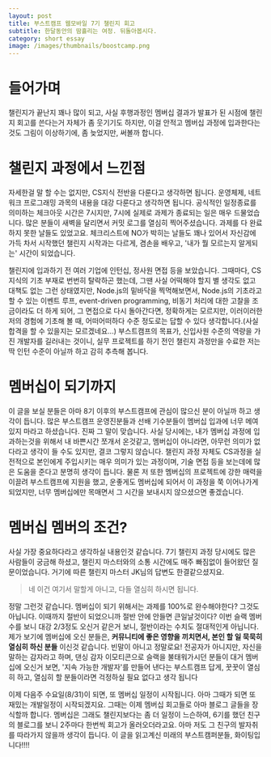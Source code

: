 ```yaml
---
layout: post
title: 부스트캠프 웹모바일 7기 챌린지 회고
subtitle: 한달동안의 땀흘리는 여정. 뒤돌아봅시다.
category: short essay
image: /images/thumbnails/boostcamp.png
---
```


# 들어가며

챌린지가 끝난지 꽤나 많이 되고, 사실 후행과정인 멤버십 결과가 발표가 된 시점에 챌린지 회고를 쓴다는거 자체가 좀 웃기기도 하지만, 이걸 안적고 멤버십 과정에 입과한다는 것도 그림이 이상하기에, 좀 늦었지만, 써볼까 합니다.

# 챌린지 과정에서 느낀점

자세한걸 말 할 수는 없지만, CS지식 전반을 다룬다고 생각하면 됩니다. 운영체제, 네트워크 프로그래밍 과목의 내용을 대강 다룬다고 생각하면 됩니다. 공식적인 일정종료를 의미하는 체크아웃 시간은 7시지만, 7시에 실제로 과제가 종료되는 일은 매우 드물었습니다. 많은 분들이 새벽을 달리면서 커밋 로그를 열심히 찍어주셨습니다. 과제를 다 완료하지 못한 날들도 있었고요. 체크리스트에 NO가 박히는 날들도 꽤나 있어서 자신감에 가득 차서 시작했던 챌린지 시작과는 다르게, 겸손을 배우고, '내가 뭘 모르는지 알게되는' 시간이 되었습니다.

챌린지에 입과하기 전 여러 기업에 인턴십, 정사원 면접 등을 보았습니다. 그때마다, CS지식의 기초 부재로 번번히 탈락하곤 했는데, 그땐 사실 어떡해야 할지 별 생각도 없고 대책도 없는 그런 상태였지만, Node.js의 밑바닥을 찍먹해보면서, Node.js의 기초라고 할 수 있는 이벤트 루프, event-driven programming, 비동기 처리에 대한 고찰을 조금이라도 더 하게 되어, 그 면접으로 다시 돌아간다면, 정확하게는 모르지만, 이러이러한 저의 경험에 기초해 볼 때, 어떠어떠하다 수준 정도로는 답할 수 있다 생각합니다.(사실 합격을 할 수 있을지는 모르겠네요...) 부스트캠프의 목표가, 신입사원 수준의 역량을 가진 개발자를 길러내는 것이니, 실무 프로젝트를 하기 전인 챌린지 과정만을 수료한 저는 딱 인턴 수준이 아닐까 하고 감히 추측해 봅니다.

# 멤버십이 되기까지

이 글을 보실 분들은 아마 8기 이후의 부스트캠프에 관심이 많으신 분이 아닐까 하고 생각이 듭니다. 많은 부스트캠프 운영진분들과 선배 기수분들이 멤버십 입과에 너무 메여있지 마라고 하셨습니다. 진짜 그 말이 맞습니다. 사실 당시에는, 내가 멤버십 과정에 입과하는것을 위해서 내 바쁜시간 쪼개서 온것같고, 멤버십이 아니라면, 아무런 의미가 없다라고 생각이 들 수도 있지만, 결코 그렇지 않습니다. 챌린지 과정 자체도 CS과정을 실전적으로 본인에게 주입시키는 매우 의미가 있는 과정이며, 기술 면접 등을 보는데에 많은 도움을 준다고 분명히 생각이 듭니다. 물론 저 또한 멤버십의 프로젝트에 강한 매력을 이끌려 부스트캠프에 지원을 했고, 운좋게도 멤버십에 되어서 이 과정을 쭉 이어나가게 되었지만, 너무 멤버십에만 목매면서 그 시간을 보내시지 않으셨으면 좋겠습니다.

# 멤버십 멤버의 조건?

사실 가장 중요하다라고 생각하실 내용인것 같습니다. 7기 챌린지 과정 당시에도 많은 사람들이 궁금해 하셨고, 챌린지 마스터와의 소통 시간에도 매주 빠짐없이 들어왔던 질문이었습니다. 거기에 따른 챌린지 마스터 JK님의 답변도 한결같으셨지요.

> 네 이건 여기서 말할게 아니고, 다들 열심히 하시면 됩니다.

정말 그런것 같습니다. 멤버십이 되기 위해서는 과제를 100%로 완수해야한다? 그것도 아닙니다. 이때까지 절반이 되었으니까 절반 안에 안들면 큰일날것이다? 이번 슬랙 멤버수를 보니 대강 2/3정도 오신거 같은거 보니, 절반이라는 수치도 절대적인게 아닙니다. 제가 보기에 멤버십에 오신 분들은, **커뮤니티에 좋은 영향을 끼치면서, 본인 할 일 묵묵히 열심히 하신 분들** 이신것 같습니다. 빈말이 아니고 정말로요! 전공자가 아니지만, 자신을 말하는 감자라고 하며, 댄싱 감자 이모티콘으로 슬랙을 불태워가시던 분들이 대거 멤버십에 오신거 보면, '지속 가능한 개발자'를 만들어 낸다는 부스트캠프 답게, 꿋꿋이 열심히 하고, 열심히 할 분들이라면 걱정하실 필요 없다고 생각 됩니다

이제 다음주 수요일(8/31)이 되면, 또 멤버십 일정이 시작됩니다. 아마 그때가 되면 또 재밌는 개발일정이 시작되겠지요. 그때는 이제 멤버십 회고들로 아마 블로그 글들을 장식할까 합니다. 멤버십은 그래도 챌린지보다는 좀 더 일정이 느슨하여, 6기를 했던 친구의 블로그를 보니 2주마다 한번씩 회고가 올러오더라고요. 아마 저도 그 친구의 발자취를 따라가지 않을까 생각이 듭니다. 이 글을 읽고계신 미래의 부스트캠퍼분들, 화이팅입니다!!!!
